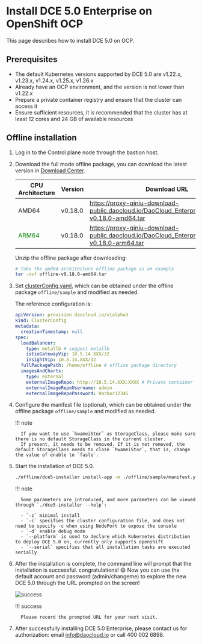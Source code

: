 # Install DCE 5.0 Enterprise on OpenShift OCP

This page describes how to install DCE 5.0 on OCP.

## Prerequisites

- The default Kubernetes versions supported by DCE 5.0 are v1.22.x, v1.23.x, v1.24.x, v1.25.x, v1.26.x
- Already have an OCP environment, and the version is not lower than v1.22.x
- Prepare a private container registry and ensure that the cluster can access it
- Ensure sufficient resources, it is recommended that the cluster has at least 12 cores and 24 GB of available resources

## Offline installation

1. Log in to the Control plane node through the bastion host.

2. Download the full mode offline package, you can download the latest version in [Download Center](../../download/index.md).

     | CPU Architecture | Version | Download URL |
     | -------- | ------ | --------------------- |
     | AMD64 | v0.18.0 | <https://proxy-qiniu-download-public.daocloud.io/DaoCloud_Enterprise/dce5/offline-v0.18.0-amd64.tar> |
     | <font color="green">ARM64</font> | v0.18.0 | <https://proxy-qiniu-download-public.daocloud.io/DaoCloud_Enterprise/dce5/offline-v0.18.0-arm64.tar> |

     Unzip the offline package after downloading:

     ```bash
     # Take the amd64 architecture offline package as an example
     tar -xvf offline-v0.18.0-amd64.tar
     ```

3. Set [clusterConfig.yaml](../commercial/cluster-config.md), which can be obtained under the offline package `offline/sample` and modified as needed.

     The reference configuration is:

     ```yaml
     apiVersion: provision.daocloud.io/v1alpha3
     kind: ClusterConfig
     metadata:
       creationTimestamp: null
     spec:
       loadBalancer:
         type: metallb # suggest metallb
         istioGatewayVip: 10.5.14.XXX/32
         insightVip: 10.5.14.XXX/32
       fullPackagePath: /home/offline # offline package directory
       imagesAndCharts:
         type: external
         externalImageRepo: http://10.5.14.XXX:XXXX # Private container registry address
         externalImageRepoUsername: admin
         externalImageRepoPassword: Harbor12345
     ```

4. Configure the manifest file (optional), which can be obtained under the offline package `offline/sample` and modified as needed.

     !!! note

         If you want to use `hwameiStor` as StorageClass, please make sure there is no default StorageClass in the current cluster.
         If present, it needs to be removed. If it is not removed, the default StorageClass needs to close `hwameiStor`, that is, change the value of enable to `fasle`.

5. Start the installation of DCE 5.0.

     ```bash
     ./offline/dce5-installer install-app -m ./offline/sample/manifest.yaml -c ./offline/sample/clusterConfig.yaml --platform openshift -z
     ```

     !!! note

         Some parameters are introduced, and more parameters can be viewed through `./dce5-installer --help`:

         - `-z` minimal install
         - `-c` specifies the cluster configuration file, and does not need to specify -c when using NodePort to expose the console
         - `-d` enable debug mode
         - `--platform` is used to declare which Kubernetes distribution to deploy DCE 5.0 on, currently only supports openshift
         - `--serial` specifies that all installation tasks are executed serially

6. After the installation is complete, the command line will prompt that the installation is successful. congratulations! :smile: Now you can use the default account and password (admin/changeme) to explore the new DCE 5.0 through the URL prompted on the screen!

     ![success](https://docs.daocloud.io/daocloud-docs-images/docs/install/images/success.png)

     !!! success

         Please record the prompted URL for your next visit.

7. After successfully installing DCE 5.0 Enterprise, please contact us for authorization: email [info@daocloud.io](mailto:info@daocloud.io) or call 400 002 6898.
